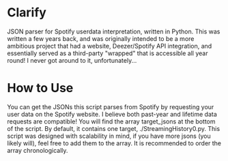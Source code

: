 # Clarify
JSON parser for Spotify userdata interpretation, written in Python. This was written a few years back, and was originally intended to be a more ambitious project that had a website, Deezer/Spotify API integration, and essentially served as a third-party "wrapped" that is accessible all year round! I never got around to it, unfortunately...


# How to Use
You can get the JSONs this script parses from Spotify by requesting your user data on the Spotify website. I believe both past-year and lifetime data requests are compatible! You will find the array target_jsons at the bottom of the script. By default, it contains one target, ./StreamingHistory0.py. This script was designed with scalability in mind, if you have more jsons (you likely will), feel free to add them to the array. It is recommended to order the array chronologically.
